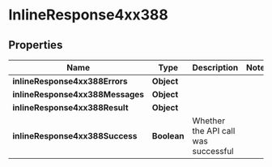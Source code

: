 # InlineResponse4xx388

## Properties
Name | Type | Description | Notes
------------ | ------------- | ------------- | -------------
**inlineResponse4xx388Errors** | **Object** |  | 
**inlineResponse4xx388Messages** | **Object** |  | 
**inlineResponse4xx388Result** | **Object** |  | 
**inlineResponse4xx388Success** | **Boolean** | Whether the API call was successful | 
